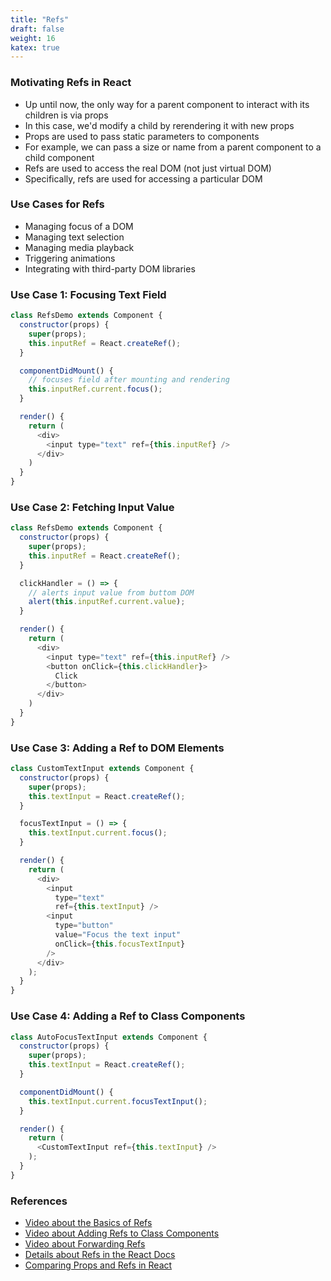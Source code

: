 ```yaml
---
title: "Refs"
draft: false
weight: 16
katex: true
---
```


### Motivating Refs in React
- Up until now, the only way for a parent component to interact with its children is via props
- In this case, we'd modify a child by rerendering it with new props
- Props are used to pass static parameters to components
- For example, we can pass a size or name from a parent component to a child component
- Refs are used to access the real DOM (not just virtual DOM)
- Specifically, refs are used for accessing a particular DOM

### Use Cases for Refs
- Managing focus of a DOM
- Managing text selection
- Managing media playback
- Triggering animations
- Integrating with third-party DOM libraries

### Use Case 1: Focusing Text Field

```js
class RefsDemo extends Component {
  constructor(props) {
    super(props);
    this.inputRef = React.createRef();
  }

  componentDidMount() {
    // focuses field after mounting and rendering
    this.inputRef.current.focus();
  }

  render() {
    return (
      <div>
        <input type="text" ref={this.inputRef} />
      </div>
    )
  }
}
```

### Use Case 2: Fetching Input Value

```js
class RefsDemo extends Component {
  constructor(props) {
    super(props);
    this.inputRef = React.createRef();
  }

  clickHandler = () => {
    // alerts input value from buttom DOM
    alert(this.inputRef.current.value);
  }

  render() {
    return (
      <div>
        <input type="text" ref={this.inputRef} />
        <button onClick={this.clickHandler}>
          Click
        </button>
      </div>
    )
  }
}
```

### Use Case 3: Adding a Ref to DOM Elements

```js
class CustomTextInput extends Component {
  constructor(props) {
    super(props);
    this.textInput = React.createRef();
  }

  focusTextInput = () => {
    this.textInput.current.focus();
  }

  render() {
    return (
      <div>
        <input
          type="text"
          ref={this.textInput} />
        <input
          type="button"
          value="Focus the text input"
          onClick={this.focusTextInput}
        />
      </div>
    );
  }
}
```

### Use Case 4: Adding a Ref to Class Components

```js
class AutoFocusTextInput extends Component {
  constructor(props) {
    super(props);
    this.textInput = React.createRef();
  }

  componentDidMount() {
    this.textInput.current.focusTextInput();
  }

  render() {
    return (
      <CustomTextInput ref={this.textInput} />
    );
  }
}
```

### References
- [Video about the Basics of Refs](https://www.youtube.com/watch?v=FXa9mMTKOu8&list=PLC3y8-rFHvwgg3vaYJgHGnModB54rxOk3&index=28)
- [Video about Adding Refs to Class Components](https://www.youtube.com/watch?v=8aCXVC9Qmto&list=PLC3y8-rFHvwgg3vaYJgHGnModB54rxOk3&index=29)
- [Video about Forwarding Refs](https://www.youtube.com/watch?v=RLWniwmfdq4&list=PLC3y8-rFHvwgg3vaYJgHGnModB54rxOk3&index=30)
- [Details about Refs in the React Docs](https://reactjs.org/docs/refs-and-the-dom.html)
- [Comparing Props and Refs in React](https://stackoverflow.com/a/31770187/12777044)
